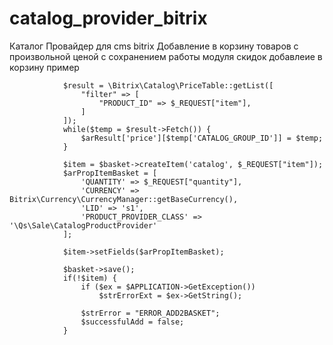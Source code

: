 # catalog_provider_bitrix 
Каталог Провайдер для cms bitrix 
Добавление в корзину товаров с произвольной ценой с сохранением работы модуля скидок
добавлеие в корзину пример


                $result = \Bitrix\Catalog\PriceTable::getList([
                    "filter" => [
                        "PRODUCT_ID" => $_REQUEST["item"],
                    ]
                ]);
                while($temp = $result->Fetch()) {
                    $arResult['price'][$temp['CATALOG_GROUP_ID']] = $temp;
                }

                $item = $basket->createItem('catalog', $_REQUEST["item"]);
                $arPropItemBasket = [
                    'QUANTITY' => $_REQUEST["quantity"],
                    'CURRENCY' => Bitrix\Currency\CurrencyManager::getBaseCurrency(),
                    'LID' => 's1',
                    'PRODUCT_PROVIDER_CLASS' => '\Qs\Sale\CatalogProductProvider'
                ];

                $item->setFields($arPropItemBasket);

                $basket->save();
                if(!$item) {
                    if ($ex = $APPLICATION->GetException())
                        $strErrorExt = $ex->GetString();

                    $strError = "ERROR_ADD2BASKET";
                    $successfulAdd = false;
                }

